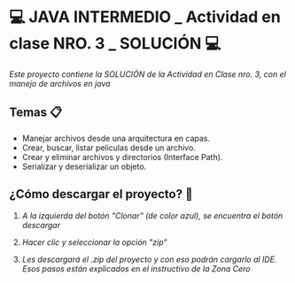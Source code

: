 # :computer: JAVA INTERMEDIO _ Actividad en clase NRO. 3 _ SOLUCIÓN :computer:

_Este proyecto contiene la SOLUCIÓN de la Actividad en Clase nro. 3, con el manejo de archivos en java_

## Temas :clipboard:
* Manejar archivos desde una arquitectura en capas.
* Crear, buscar, listar peliculas desde un archivo.
* Crear y eliminar archivos y directorios (Interface Path).
* Serializar y deserializar un objeto.


## ¿Cómo descargar el proyecto? :floppy_disk:
1. _A la izquierda del botón "Clonar" (de color azul), se encuentra el botón descargar_

2. _Hacer clic y seleccionar la opción "zip"_

3. _Les descargará el .zip del proyecto y con eso podrán cargarlo al IDE. Esos pasos están explicados en el instructivo de la Zona Cero_

